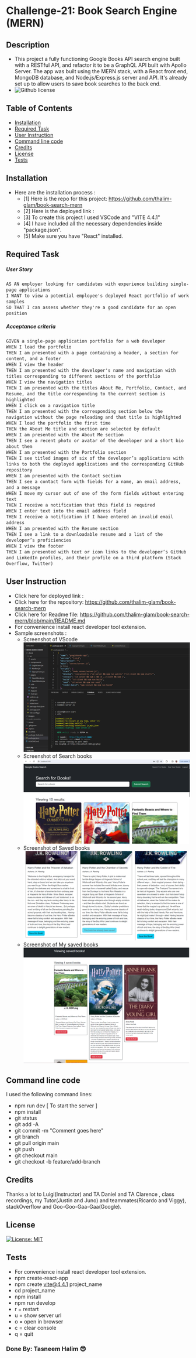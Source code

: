# Challenge-21: Book Search Engine (MERN)

## Description
- This project  a fully functioning Google Books API search engine built with a RESTful API, and refactor it to be a GraphQL API built with Apollo Server. The app was built using the MERN stack, with a React front end, MongoDB database, and Node.js/Express.js server and API. It's already set up to allow users to save book searches to the back end.
 - ![Github license](https://img.shields.io/badge/license-MIT-green.svg) 

## Table of Contents
  - [Installation](#installation)
  - [Required Task](#required-task)
  - [User Instruction](#user-instruction)
  - [Command line code](#command-line-code)
  - [Credits](#credits)
  - [License](#license)
  - [Tests](#tests)

## Installation

- Here are the installation process :
  - [1] Here is the repo for this project: https://github.com/thalim-glam/book-search-mern
  - [2] Here is the deployed link : 
  - [3] To create this project I used VSCode and "VITE 4.4.1"
  - [4] I have included all the necessary dependencies inside "package.json". 
  - [5] Make sure you have "React" installed.

## Required Task 

##### User Story 
```
AS AN employer looking for candidates with experience building single-page applications
I WANT to view a potential employee's deployed React portfolio of work samples
SO THAT I can assess whether they're a good candidate for an open position
```
##### Acceptance criteria
```
GIVEN a single-page application portfolio for a web developer
WHEN I load the portfolio
THEN I am presented with a page containing a header, a section for content, and a footer
WHEN I view the header
THEN I am presented with the developer's name and navigation with titles corresponding to different sections of the portfolio
WHEN I view the navigation titles
THEN I am presented with the titles About Me, Portfolio, Contact, and Resume, and the title corresponding to the current section is highlighted
WHEN I click on a navigation title
THEN I am presented with the corresponding section below the navigation without the page reloading and that title is highlighted
WHEN I load the portfolio the first time
THEN the About Me title and section are selected by default
WHEN I am presented with the About Me section
THEN I see a recent photo or avatar of the developer and a short bio about them
WHEN I am presented with the Portfolio section
THEN I see titled images of six of the developer’s applications with links to both the deployed applications and the corresponding GitHub repository
WHEN I am presented with the Contact section
THEN I see a contact form with fields for a name, an email address, and a message
WHEN I move my cursor out of one of the form fields without entering text
THEN I receive a notification that this field is required
WHEN I enter text into the email address field
THEN I receive a notification if I have entered an invalid email address
WHEN I am presented with the Resume section
THEN I see a link to a downloadable resume and a list of the developer’s proficiencies
WHEN I view the footer
THEN I am presented with text or icon links to the developer’s GitHub and LinkedIn profiles, and their profile on a third platform (Stack Overflow, Twitter) 

```

## User Instruction

  - Click here for deployed link : 
  - Click here for the repository: https://github.com/thalim-glam/book-search-mern
  - Click here for Readme file: https://github.com/thalim-glam/book-search-mern/blob/main/README.md 
  - For convenience install react developer tool extension.
  - Sample screenshots :
    - Screenshot of VScode ![Screenshot of VSCode](./images/Screenshot.png)
    - Screenshot of Search books ![Screenshot of search books](./images/Searchbooks.png)
    - Screenshot of Saved books ![Screenshot of saved books](./images/Savebook.png)
    - Screenshot of My saved books ![Screenshot of my saved books](./images/MysavedBooks.png)

    
## Command line code

I used the following command lines:
- npm run dev [ To start the server ]
- npm install
- git status
- git add -A
- git commit -m "Comment goes here"
- git branch
- git pull origin main
- git push
- git checkout main
- git checkout -b feature/add-branch

## Credits

Thanks a lot to Luigi(Instructor) and TA Daniel and TA Clarence , class recordings, my Tutor(Justin and Juno) and teammates(Ricardo and Viggy), stackOverflow and Goo-Goo-Gaa-Gaa(Google).  

## License

 [![License: MIT](https://img.shields.io/badge/License-MIT-yellow.svg)](https://opensource.org/licenses/MIT) 


## Tests
 - For convenience install react developer tool extension.
 - npm create-react-app
 - npm create vite@4.4.1 project_name
 - cd project_name
 - npm install
 - npm run develop
 - r = restart
 - u = show server url
 - o = open in browser
 - c = clear console
 - q = quit


### Done By: Tasneem Halim 😎